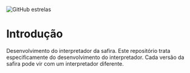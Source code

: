 ![GitHub estrelas](https://img.shields.io/github/stars/safira-lang/safira-interpretador)

# Introdução

Desenvolvimento do interpretador da safira. Este repositório trata especificamente do desenvolvimento do interpretador. Cada versão da safira pode vir com um interpretador diferente.


